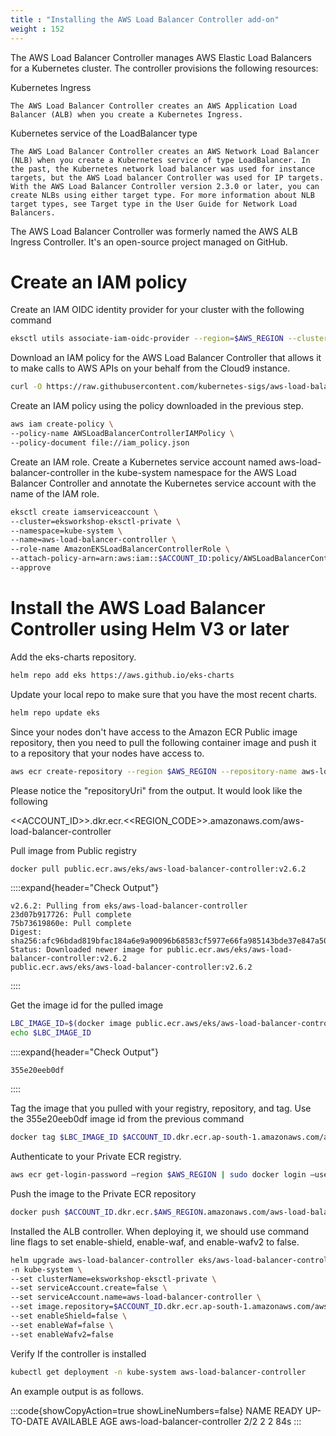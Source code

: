 ```yaml
---
title : "Installing the AWS Load Balancer Controller add-on"
weight : 152
---
```



The AWS Load Balancer Controller manages AWS Elastic Load Balancers for a Kubernetes cluster. The controller provisions the following resources:

Kubernetes Ingress

    The AWS Load Balancer Controller creates an AWS Application Load Balancer (ALB) when you create a Kubernetes Ingress.
Kubernetes service of the LoadBalancer type

    The AWS Load Balancer Controller creates an AWS Network Load Balancer (NLB) when you create a Kubernetes service of type LoadBalancer. In the past, the Kubernetes network load balancer was used for instance targets, but the AWS Load balancer Controller was used for IP targets. With the AWS Load Balancer Controller version 2.3.0 or later, you can create NLBs using either target type. For more information about NLB target types, see Target type in the User Guide for Network Load Balancers.

The AWS Load Balancer Controller was formerly named the AWS ALB Ingress Controller. It's an open-source project
managed on GitHub.

# Create an IAM policy

Create an IAM OIDC identity provider for your cluster with the following command


```bash
eksctl utils associate-iam-oidc-provider --region=$AWS_REGION --cluster=eksworkshop-eksctl-private --approve
```


Download an IAM policy for the AWS Load Balancer Controller that allows it to make calls to AWS APIs on your behalf from the Cloud9 instance.


```bash
curl -O https://raw.githubusercontent.com/kubernetes-sigs/aws-load-balancer-controller/v2.6.2/docs/install/iam_policy.json
```


Create an IAM policy using the policy downloaded in the previous step.


```bash
aws iam create-policy \
--policy-name AWSLoadBalancerControllerIAMPolicy \
--policy-document file://iam_policy.json
```


Create an IAM role. Create a Kubernetes service account named aws-load-balancer-controller in the kube-system namespace for the AWS Load Balancer Controller and annotate the Kubernetes service account with the name of the IAM role.


```bash
eksctl create iamserviceaccount \
--cluster=eksworkshop-eksctl-private \
--namespace=kube-system \
--name=aws-load-balancer-controller \
--role-name AmazonEKSLoadBalancerControllerRole \
--attach-policy-arn=arn:aws:iam::$ACCOUNT_ID:policy/AWSLoadBalancerControllerIAMPolicy \
--approve
```


# Install the AWS Load Balancer Controller using Helm V3 or later 

Add the eks-charts repository.


```bash
helm repo add eks https://aws.github.io/eks-charts
```


Update your local repo to make sure that you have the most recent charts.


```bash
helm repo update eks
```


Since your nodes don't have access to the Amazon ECR Public image repository, then you need to pull the following container image and push it to a repository that your nodes have access to.


```bash
aws ecr create-repository --region $AWS_REGION --repository-name aws-load-balancer-controller
```


Please notice the "repositoryUri" from the output. It would look like the following

<<ACCOUNT_ID>>.dkr.ecr.<<REGION_CODE>>.amazonaws.com/aws-load-balancer-controller

Pull image from Public registry


```bash
docker pull public.ecr.aws/eks/aws-load-balancer-controller:v2.6.2
```


::::expand{header="Check Output"}
```
v2.6.2: Pulling from eks/aws-load-balancer-controller
23d07b917726: Pull complete 
75b73619860e: Pull complete 
Digest: sha256:afc96bdad819bfac184a6e9a90096b68583cf5977e66fa985143bde37e847a50
Status: Downloaded newer image for public.ecr.aws/eks/aws-load-balancer-controller:v2.6.2
public.ecr.aws/eks/aws-load-balancer-controller:v2.6.2
```
::::

Get the image id for the pulled image


```bash
LBC_IMAGE_ID=$(docker image public.ecr.aws/eks/aws-load-balancer-controller:v2.6.2 -q)
echo $LBC_IMAGE_ID
```


::::expand{header="Check Output"}
```
355e20eeb0df
```
::::

Tag the image that you pulled with your registry, repository, and tag. Use the 355e20eeb0df image id from the previous command

```bash
docker tag $LBC_IMAGE_ID $ACCOUNT_ID.dkr.ecr.ap-south-1.amazonaws.com/aws-load-balancer-controller:v2.6.2
```


Authenticate to your Private ECR registry.


```bash
aws ecr get-login-password —region $AWS_REGION | sudo docker login —username AWS --password-stdin $ACCOUNT_ID.dkr.ecr.ap-south-1.amazonaws.com
```


Push the image to the Private ECR repository


```bash
docker push $ACCOUNT_ID.dkr.ecr.$AWS_REGION.amazonaws.com/aws-load-balancer-controller:v2.6.2
```


Installed the ALB controller. When deploying it, we should use command line flags to set enable-shield, enable-waf, and enable-wafv2 to false.


```bash
helm upgrade aws-load-balancer-controller eks/aws-load-balancer-controller \
-n kube-system \
--set clusterName=eksworkshop-eksctl-private \
--set serviceAccount.create=false \
--set serviceAccount.name=aws-load-balancer-controller \
--set image.repository=$ACCOUNT_ID.dkr.ecr.ap-south-1.amazonaws.com/aws-load-balancer-controller \
--set enableShield=false \
--set enableWaf=false \
--set enableWafv2=false
```


Verify If the controller is installed


```bash
kubectl get deployment -n kube-system aws-load-balancer-controller
```


An example output is as follows.

:::code{showCopyAction=true showLineNumbers=false}
NAME                           READY   UP-TO-DATE   AVAILABLE   AGE
aws-load-balancer-controller   2/2     2            2           84s
:::
